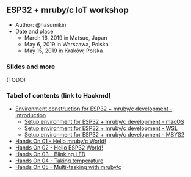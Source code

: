 ## ESP32 + mruby/c IoT workshop

- Author: @hasumikin
- Date and place
  - March 16, 2019 in Matsue, Japan
  - May 6, 2019 in Warszawa, Polska
  - May 15, 2019 in Kraków, Polska

### Slides and more
(TODO)

### Tabel of contents (link to Hackmd)

- [Environment construction for ESP32 + mruby/c development - Introduction](https://hackmd.io/s/B1cgg1hcE)
  - [Setup environment for ESP32 + mruby/c development - macOS](https://hackmd.io/s/HkVNLyh54)
  - [Setup environment for ESP32 + mruby/c development - WSL](https://hackmd.io/s/S1sMdyn5E)
  - [Setup environment for ESP32 + mruby/c development - MSYS2](https://hackmd.io/s/BkslFkn94)
- [Hands On 01 - Hello mruby/c World!]()
- [Hands On 02 - Hello ESP32 World!]()
- [Hands On 03 - Blinking LED]()
- [Hands On 04 - Taking temperature]()
- [Hands On 05 - Multi-tasking with mruby/c]()

